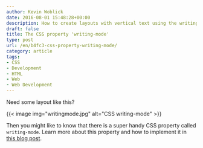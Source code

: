```yaml
---
author: Kevin Woblick
date: 2016-08-01 15:48:28+00:00
description: How to create layouts with vertical text using the writing-mode property.
draft: false
title: The CSS property 'writing-mode'
type: post
url: /en/b4fc3-css-property-writing-mode/
category: article
tags:
- CSS
- Development
- HTML
- Web
- Web Development
---
```


Need some layout like this?

{{< image img="writingmode.jpg" alt="CSS writing-mode" >}}

Then you might like to know that there is a super handy CSS property called `writing-mode`. Learn more about this property and how to implement it in [this blog post](https://ishadeed.com/article/css-writing-mode/).
